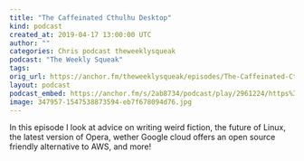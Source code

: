```yaml
---
title: "The Caffeinated Cthulhu Desktop"
kind: podcast
created_at: 2019-04-17 13:00:00 UTC
author: ""
categories: Chris podcast theweeklysqueak
podcast: "The Weekly Squeak"
tags: 
orig_url: https://anchor.fm/theweeklysqueak/episodes/The-Caffeinated-Cthulhu-Desktop-e3osc8
layout: podcast
podcast_embed: https://anchor.fm/s/2ab8734/podcast/play/2961224/https%3A%2F%2Fd3ctxlq1ktw2nl.cloudfront.net%2Fstaging%2F2019-3-17%2F12949259-44100-2-e3c57a9152a62.m4a
image: 347957-1547538873594-eb7f678094d76.jpg
---
```

In this episode I look at advice on writing weird fiction, the future of Linux, the latest version of Opera, wether Google cloud offers an open source friendly alternative to AWS, and more!